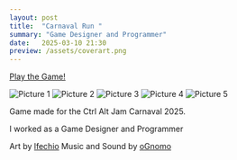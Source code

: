 ```yaml
---
layout: post
title:  "Carnaval Run "
summary: "Game Designer and Programmer"
date:   2025-03-10 21:30
preview: /assets/coverart.png
---
```


[Play the Game!](https://noisepudding.itch.io/carnaval-run)

![Picture 1](/assets/coverart.png)
![Picture 2](/assets/secret_1.png)
![Picture 3](/assets/secret_2.png)
![Picture 4](/assets/secret_3.png)
![Picture 5](/assets/secret_4.png)


Game made for the Ctrl Alt Jam Carnaval 2025.

I worked as a Game Designer and Programmer

Art by [lfechio](https://itch.io/profile/lfechio)
Music and Sound by [oGnomo](https://ognomo.itch.io/)

